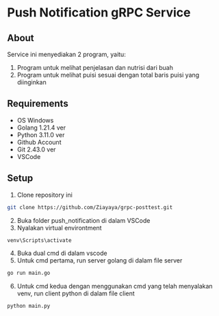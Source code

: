 # Push Notification gRPC Service

## About
Service ini menyediakan 2 program, yaitu:
1. Program untuk melihat penjelasan dan nutrisi dari buah
2. Program untuk melihat puisi sesuai dengan total baris puisi yang diinginkan

## Requirements
- OS Windows
- Golang 1.21.4 ver
- Python 3.11.0 ver
- Github Account
- Git 2.43.0 ver
- VSCode

## Setup
1. Clone repository ini
```bash
git clone https://github.com/Ziayaya/grpc-posttest.git
```
2. Buka folder push_notification di dalam VSCode 
3. Nyalakan virtual environtment
```bash
venv\Scripts\activate
```
4. Buka dual cmd di dalam vscode
5. Untuk cmd pertama, run server golang di dalam file server
```bash
go run main.go
```
6. Untuk cmd kedua dengan menggunakan cmd yang telah menyalakan venv, run client python di dalam file client
```bash
python main.py
```